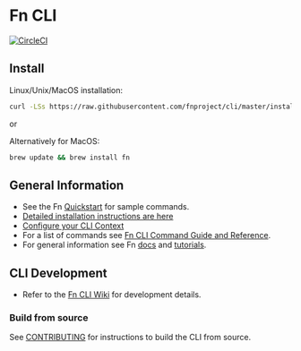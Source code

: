 # Fn CLI
[![CircleCI](https://circleci.com/gh/fnproject/cli.svg?style=svg)](https://circleci.com/gh/fnproject/cli)

## Install
Linux/Unix/MacOS installation:

```sh
curl -LSs https://raw.githubusercontent.com/fnproject/cli/master/install | sh
```

or

Alternatively for MacOS:

```sh
brew update && brew install fn
```

## General Information
* See the Fn [Quickstart](https://github.com/fnproject/fn/blob/master/README.md) for sample commands.
* [Detailed installation instructions are here](http://fnproject.io/tutorials/install/)
* [Configure your CLI Context](http://fnproject.io/tutorials/install/#ConfigureyourContext)
* For a list of commands see [Fn CLI Command Guide and Reference](https://github.com/fnproject/docs/blob/master/cli/README.md).
* For general information see Fn [docs](https://github.com/fnproject/docs) and [tutorials](https://fnproject.io/tutorials/).

## CLI Development
* Refer to the [Fn CLI Wiki](https://github.com/fnproject/cli/wiki) for development details.

### Build from source
See [CONTRIBUTING](https://github.com/fnproject/cli/blob/master/CONTRIBUTING.md) for instructions to build the CLI from source.





